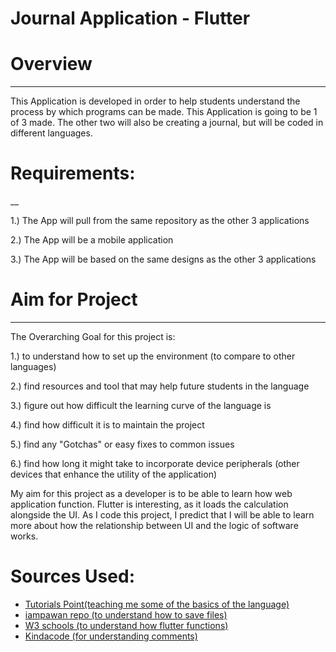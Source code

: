 # **Journal Application - Flutter**

# Overview
___
This Application is developed in order to help students understand the process by which programs can be made.
This Application is going to be 1 of 3 made. The other two will also be creating a journal, but will be coded in different languages. 

# Requirements:
__

1.) The App will pull from the same repository as the other 3 applications

2.) The App will be a mobile application

3.) The App will be based on the same designs as the other 3 applications


# Aim for Project
___

The Overarching Goal for this project is:

1.) to understand how to set up the environment (to compare to other languages)

2.) find resources and tool that may help future students in the language

3.) figure out how difficult the learning curve of the language is

4.) find how difficult it is to maintain the project

5.) find any "Gotchas" or easy fixes to common issues

6.) find how long it might take to incorporate device peripherals (other devices that enhance the utility of the application)


My aim for this project as a developer is to be able to learn how web application function. Flutter is interesting, as it loads the calculation alongside the UI. As I code this project, I predict that I will be able to learn more about how the relationship between UI and the logic of software works. 



# Sources Used:

- [Tutorials Point(teaching me some of the basics of the language)](https://www.tutorialspoint.com/flutter/flutter_creating_simple_application_in_android_studio.htm)
- [iampawan repo (to understand how to save files)](https://github.com/iampawan/FlutterExampleApps/blob/master/main.dart)
- [W3 schools (to understand how flutter functions)](https://www.w3schools.blog/which-one-is-better-kotlin-vs-flutter)
- [Kindacode (for understanding comments)](https://www.kindacode.com/article/how-to-make-comments-in-flutter-dart/)
